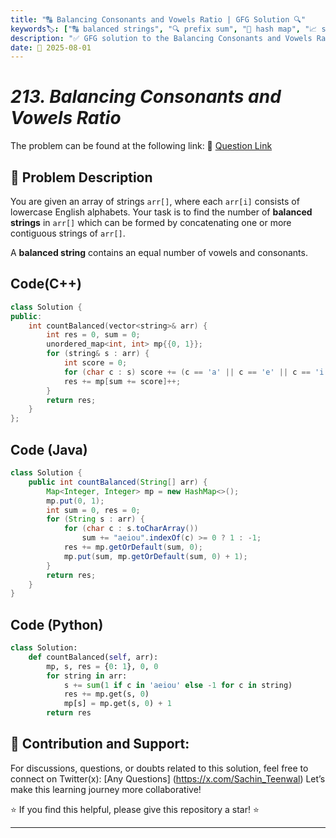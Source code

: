 ```yaml
---
title: "🔠 Balancing Consonants and Vowels Ratio | GFG Solution 🔍"
keywords🏷️: ["🔠 balanced strings", "🔍 prefix sum", "📍 hash map", "📈 subarray counting", "📘 GFG", "🏁 competitive programming", "📚 DSA"]
description: "✅ GFG solution to the Balancing Consonants and Vowels Ratio problem: count balanced substrings with equal vowels and consonants using prefix sum technique. 🚀"
date: 📅 2025-08-01
---
```


# *213. Balancing Consonants and Vowels Ratio*

The problem can be found at the following link: 🔗 [Question Link](https://www.geeksforgeeks.org/problems/balancing-consonants-and-vowels-ratio/1)

## **🧩 Problem Description**

You are given an array of strings `arr[]`, where each `arr[i]` consists of lowercase English alphabets. Your task is to find the number of **balanced strings** in `arr[]` which can be formed by concatenating one or more contiguous strings of `arr[]`.

A **balanced string** contains an equal number of vowels and consonants.


## Code(C++)
```cpp
class Solution {
public:
    int countBalanced(vector<string>& arr) {
        int res = 0, sum = 0;
        unordered_map<int, int> mp{{0, 1}};
        for (string& s : arr) {
            int score = 0;
            for (char c : s) score += (c == 'a' || c == 'e' || c == 'i' || c == 'o' || c == 'u') ? 1 : -1;
            res += mp[sum += score]++;
        }
        return res;
    }
};
```

## Code (Java)

```java
class Solution {
    public int countBalanced(String[] arr) {
        Map<Integer, Integer> mp = new HashMap<>();
        mp.put(0, 1);
        int sum = 0, res = 0;
        for (String s : arr) {
            for (char c : s.toCharArray()) 
                sum += "aeiou".indexOf(c) >= 0 ? 1 : -1;
            res += mp.getOrDefault(sum, 0);
            mp.put(sum, mp.getOrDefault(sum, 0) + 1);
        }
        return res;
    }
}
```

## Code (Python)

```python
class Solution:
    def countBalanced(self, arr):
        mp, s, res = {0: 1}, 0, 0
        for string in arr:
            s += sum(1 if c in 'aeiou' else -1 for c in string)
            res += mp.get(s, 0)
            mp[s] = mp.get(s, 0) + 1
        return res
```



## 🎯 **Contribution and Support:**

For discussions, questions, or doubts related to this solution, feel free to connect on Twitter(x): [Any Questions] (https://x.com/Sachin_Teenwal) Let’s make this learning journey more collaborative!

⭐ If you find this helpful, please give this repository a star! ⭐

---

